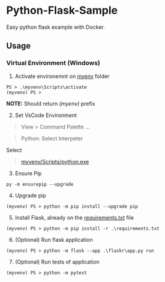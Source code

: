 # Python-Flask-Sample

Easy python flask example with Docker.

## Usage

### Virtual Environment (Windows)

1. Activate environemnt on [myenv](myvenv/) folder

```PS
PS > .\myvenv\Scripts\activate
(myvenv) PS >
```

**NOTE:** Should return _(myenv)_ prefix 

2. Set VsCode Environment

> View > Command Palette ...
  
> Python: Select Interpeter
  
Select
  
> [myvenv/Scripts/python.exe](myvenv/Scripts/python.exe)

3. Ensure Pip

```PS
py -m ensurepip --upgrade
```

4. Upgrade pip

```PS
(myvenv) PS > python -m pip install --upgrade pip
```

5. Install Flask, already on the [requirements.txt](requirements.txt) file

```PS
(myvenv) PS > python -m pip install -r .\requirements.txt
```

6. (Optional) Run flask application

```PS
(myvenv) PS > python -m flask --app .\flaskr\app.py run
```

7. (Optional) Run tests of application

```PS
(myvenv) PS > python -m pytest
```
